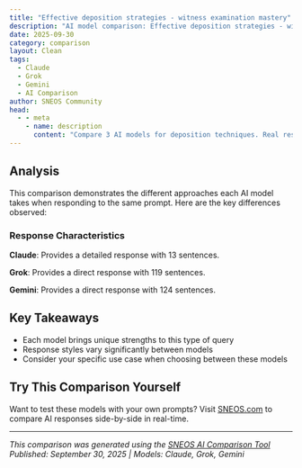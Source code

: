 ```yaml
---
title: "Effective deposition strategies - witness examination mastery"
description: "AI model comparison: Effective deposition strategies - witness examination mastery..."
date: 2025-09-30
category: comparison
layout: Clean
tags:
  - Claude
  - Grok
  - Gemini
  - AI Comparison
author: SNEOS Community
head:
  - - meta
    - name: description
      content: "Compare 3 AI models for deposition techniques. Real responses from Claude, Grok, Gemini with detailed analysis."
---
```


<ChatComparison
  title="Effective deposition strategies - witness examination mastery"
  prompt="Effective deposition strategies - witness examination mastery"
  :responses='{"Claude": "# Effective Deposition Strategies \u0026 Witness Examination Mastery\n\n## Pre-Deposition Preparation\n\n### Case Analysis \u0026 Strategy Development\n- **Define clear objectives** for each deposition\n- Map out key facts, timelines, and witness knowledge\n- Identify gaps in discovery and areas needing clarification\n- Develop theory of the case and how each witness fits\n- Anticipate opposing counsel\u0027s objections and strategies\n\n### Witness Research \u0026 Profiling\n- Review all relevant documents the witness created/received\n- Analyze witness\u0027s role, responsibilities, and decision-making authority\n- Research witness\u0027s background, education, and experience\n- Identify potential biases, motivations, or credibility issues\n- Understand witness\u0027s relationship to other parties/witnesses\n\n### Question Preparation\n- Prepare outline (not script) organized by topic\n- Draft key questions requiring specific admissions\n- Plan document presentation sequence\n- Prepare impeachment materials for hostile witnesses\n- Have backup questions for unexpected answers\n\n## Fundamental Deposition Techniques\n\n### Opening Protocol\n\u0060\u0060\u0060\nStandard Opening Elements:\n\u2022 State your name and who you represent\n\u2022 Confirm court reporter is present\n\u2022 Review basic deposition rules with witness\n\u2022 Establish witness\u0027s identity and background\n\u2022 Confirm witness understands oath obligations\n\u0060\u0060\u0060\n\n### Core Questioning Strategies\n\n#### **The Funnel Technique**\n- Start broad, then narrow to specifics\n- Begin with general knowledge areas\n- Progressively focus on key facts and documents\n- End with precise admissions or denials\n\n#### **Chronological Development**\n- Establish clear timeline of events\n- Pin down witness to specific dates/sequences\n- Identify gaps in witness knowledge or memory\n- Create narrative foundation for trial testimony\n\n#### **Document-Driven Examination**\n- Present documents systematically\n- Establish foundation (recognition, creation, receipt)\n- Extract admissions about document contents\n- Explore witness\u0027s interpretation and understanding\n\n## Advanced Examination Techniques\n\n### Controlling Difficult Witnesses\n\n#### **The Evasive Witness**\n\u0060\u0060\u0060\nTechniques:\n\u2022 Repeat questions exactly when not answered\n\u2022 Break complex questions into simple parts\n\u2022 Use prior testimony: \u0022Earlier you said...\u0022\n\u2022 Force yes/no answers: \u0022Isn\u0027t it true that...\u0022\n\u2022 Document evasion for impeachment value\n\u0060\u0060\u0060\n\n#### **The Hostile Witness**\n- Remain calm and professional\n- Use leading questions to maintain control\n- Limit narrative opportunities\n- Focus on documents and undisputable facts\n- Save confrontation for trial when jury present\n\n#### **The \u0022I Don\u0027t Remember\u0022 Witness**\n- Explore basis for lack of memory\n- Use documents to refresh recollection\n- Establish what witness would have known at the time\n- Pin down specific versus general memory claims\n- Preserve inconsistencies with prior statements\n\n### Impeachment Strategies\n\n#### **Prior Inconsistent Statements**\n1. Lock in current testimony\n2. Direct attention to prior statement\n3. Establish circumstances of prior statement\n4. Confirm witness made prior statement\n5. Highlight the inconsistency\n6. Ask witness to explain discrepancy\n\n#### **Bias and Interest**\n- Financial interest in outcome\n- Relationships with parties\n- Promises or agreements for testimony\n- Pending charges or investigations\n- Employment relationships or dependencies\n\n## Specialized Witness Types\n\n### Expert Witnesses\n**Focus Areas:**\n- Qualifications and experience limitations\n- Methodology and reliability of opinions\n- Assumptions underlying conclusions\n- Alternative theories or explanations\n- Completeness of information reviewed\n- Compensation and prior testimony history\n\n### Corporate Representatives (Rule 30(b)(6))\n**Key Strategies:**\n- Clearly establish areas of designated knowledge\n- Pin down corporate positions on key issues\n- Identify limits of witness\u0027s authority to speak\n- Explore corporate decision-making processes\n- Document corporate policies and practices\n- Establish what corporation knew and when\n\n### Fact Witnesses\n**Examination Framework:**\n- Personal knowledge versus speculation\n- Perception, memory, and communication abilities\n- Opportunity to observe events described\n- Contemporaneous documentation or notes\n- Discussions with others about events\n\n## Tactical Considerations\n\n### Information Gathering vs. Preservation\n\n#### **Discovery Depositions**\n- Cast wider net for information\n- Explore all potential avenues\n- Allow some narrative responses\n- Follow unexpected leads\n- Focus on learning facts and positions\n\n#### **Preservation Depositions**\n- Tightly control witness responses\n- Focus on specific admissions needed\n- Limit harmful narrative testimony\n- Create clear record for summary judgment\n-", "Grok": "Mastering witness examination during a deposition is a critical skill for attorneys, as it can significantly impact the outcome of a case. Depositions are a discovery tool used to gather information, assess the credibility of witnesses, and lock in testimony before trial. Below are effective strategies for conducting a deposition with a focus on witness examination mastery. These strategies are designed to help you control the deposition, elicit useful information, and protect your case.\n\n---\n\n### **1. Preparation is Key**\nA successful deposition begins long before you sit across from the witness. Thorough preparation lays the foundation for effective questioning.\n\n- **Know the Case Inside and Out**: Understand the facts, legal issues, and theories of your case. Review all relevant documents, pleadings, and discovery responses to identify key points to explore during the deposition.\n- **Research the Witness**: Learn everything you can about the witness, including their background, role in the case, prior statements, and potential biases. Check social media, public records, and any prior testimony or affidavits.\n- **Review Relevant Documents**: Be familiar with all documents related to the witness\u2019s testimony (e.g., contracts, emails, reports). Have them organized and readily accessible during the deposition for reference or impeachment.\n- **Prepare an Outline**: Create a detailed outline of topics and questions, but remain flexible. Organize questions by theme or chronology to maintain a logical flow. Include both broad, open-ended questions (to explore the witness\u2019s knowledge) and specific, closed-ended questions (to pin down key facts).\n- **Anticipate Defense Tactics**: Consider how opposing counsel might object or instruct the witness not to answer. Prepare to rephrase questions or cite relevant rules of evidence to overcome objections.\n\n---\n\n### **2. Set the Tone and Control the Room**\nYour demeanor and approach during the deposition can influence the witness\u2019s responses and opposing counsel\u2019s behavior.\n\n- **Be Professional and Polite**: Maintain a calm, respectful tone, even if the witness or opposing counsel becomes hostile. This builds credibility and avoids alienating the witness, who may be more cooperative if treated fairly.\n- **Establish Ground Rules**: At the outset, explain the deposition process to the witness (if they\u2019re unfamiliar) and set expectations. For example, clarify that you\u2019ll ask questions, they should answer truthfully, and objections may be made but they must still respond unless instructed otherwise by their attorney.\n- **Control the Pace**: Don\u2019t rush through questions. Take deliberate pauses to allow the witness to answer fully and to give yourself time to process their responses. Avoid letting the witness or opposing counsel dictate the rhythm of the deposition.\n- **Project Confidence**: Even if you\u2019re unsure about a line of questioning, act as though you know the answers. Confidence can unsettle a witness who might be hiding information or lying.\n\n---\n\n### **3. Craft Strategic Questions**\nThe way you frame questions can make or break a deposition. Effective questioning techniques will help you extract valuable information while minimizing evasiveness or hostility.\n\n- **Start with Broad, Open-Ended Questions**: Begin with non-threatening, general questions to put the witness at ease and gather background information. For example, \u201CCan you describe your role in the company?\u201D or \u201CTell me what happened on the day of the incident.\u201D This also helps you gauge the witness\u2019s demeanor and willingness to cooperate.\n- **Transition to Specific, Closed-Ended Questions**: Once you\u2019ve built a foundation, use pointed questions to lock in key facts or admissions. For example, \u201CIsn\u2019t it true that you signed this document on March 15th?\u201D or \u201CDid you personally witness the event?\u201D\n- **Use the \u201CFunnel\u201D Technique**: Start with broad questions to explore a topic, then narrow down to specific details. For instance, move from \u201CTell me about the meeting\u201D to \u201CWho else was in the room?\u201D to \u201CWhat did Mr. Smith say during the meeting?\u201D\n- **Avoid Compound or Leading Questions (When Appropriate)**: While leading questions are often permissible in depositions, overly suggestive or compound questions can draw objections or confuse the witness. Be precise and ask one question at a time.\n- **Listen Actively**: Pay close attention to the witness\u2019s answers. Follow up on vague or incomplete responses by asking for clarification (\u201CCan you explain what you mean by \u2018unusual\u2019?\u201D). Adapt your questions based on their testimony, even if it deviates from your outline.\n- **Pin Down Evasive Answers**: If a witness dodges a question, rephrase it or ask it in a different way. Use phrases like, \u201CI\u2019m not sure I understand\u2014can you clarify?\u201D or repeat their vague answer and ask for specifics.\n\n---\n\n### **4. Use Documents and Exhibits Effectively**\nDocuments and exhibits are powerful tools to refresh a witness\u2019s memory, challenge their credibility, or confirm facts.\n\n- **Introduce Exhibits Early**: If a document is central to your case, introduce it early to establish context. Ensure the witness acknowledges seeing or authoring it before delving into specific content.\n- **Ask Foundation Questions**: Before using a document to impeach or confirm testimony, lay a foundation by confirming the witness\u2019s familiarity with it. For example, \u201CDo you recognize this email? Did you write it? When was it sent?\u201D\n- **Use Documents to Trap Inconsistent Testimony**: If a witness contradicts a prior statement or document, calmly point out the inconsistency. For example, \u201CEarlier, you testified that you weren\u2019t at the meeting, but this email from you confirms your attendance. Can you explain the discrepancy?\u201D\n- **Mark Exhibits Clearly**: Ensure all exhibits are marked and referenced clearly for the record. This avoids confusion during the deposition and ensures usability at trial.\n\n---\n\n### **5. Handle Difficult Witnesses**\nNot all witnesses will be cooperative. Being prepared to manage challenging behaviors is essential.\n\n- **Evasive Witnesses**: If a witness avoids answering, remain calm and persistent. Rephrase the question or break it into smaller parts. If they continue to evade, note their non-responsiveness for the record and consider a motion to compel if necessary.\n- **Hostile Witnesses**: Don\u2019t engage in arguments. Respond to hostility with professionalism, and focus on the facts. If the witness refuses to answer or becomes abusive, consider adjourning the deposition and seeking court intervention.\n- **Overly Talkative Witnesses**: Some witnesses may ramble or provide irrelevant information. Politely interrupt if necessary (\u201CThank you, but I\u2019d like to focus on\u2026\u201D) and redirect them to the question at hand.\n- **Coached Witnesses**: If a witness appears overly rehearsed or glances at counsel before answering, note it for the record. Ask pointed questions about their preparation process (\u201CDid you meet with your attorney before today? What did you discuss?\u201D) to expose potential coaching.\n\n---\n\n### **6. Deal with Objections and Opposing Counsel**\nOpposing counsel may use objections to disrupt your flow or coach the witness. Knowing how to handle objections is critical.\n\n- **Anticipate Common Objections**: Be prepared for objections based on relevance, privilege, form of the question, or scope. Have case law or procedural rules ready to argue why your question is permissible if challenged.\n- **Don\u2019t Let Objections Derail You**: If an objection is made, listen calmly and decide whether to rephrase the question or stand your ground. Often, a slight rewording can overcome form objections.\n- **Address \u201CSpeaking Objections\u201D**: If opposing counsel makes lengthy or suggestive objections (e.g., \u201CDon\u2019t answer that because it\u2019s irrelevant\u201D), note for the record that the objection appears to be coaching the witness and ask the court reporter to mark the exchange.\n- **Invoke the Rules**: Remind opposing counsel that, in most jurisdictions, witnesses must answer questions even if an objection is made (unless it\u2019s a privilege issue or the attorney instructs not to answer). Cite the relevant rules (e.g., Federal Rule of Civil Procedure 30(c)(2)) to assert your right to proceed.\n\n---\n\n### **7. Lock in Testimony for Trial**\nA primary goal of a deposition is to preserve testimony for impeachment or summary judgment. Ensure the witness\u2019s statements are clear and usable.\n\n- **Confirm Key Admissions**: If a witness admits something favorable to your case, reiterate it on the record. For example, \u201CJust to be clear, you\u2019re saying you approved the contract on June 1st, correct?\u201D\n- **Avoid Ambiguity**: If a witness\u2019s answer is unclear, ask follow-up questions to clarify their meaning. Ambiguous testimony can be less useful at trial.\n- **Impeach When Necessary**: If the witness contradicts prior statements (e.g., in a sworn affidavit or interrogatory response), confront them with the inconsistency calmly and methodically. Use exact quotes or references to prior testimony to avoid debate.\n- **Close Loopholes**: Prevent the witness from later claiming they \u201Cmisunderstood\u201D by summarizing their testimony at key points and asking if they agree with your summary.\n\n---\n\n### **8. Know When to Stop**\nA deposition isn\u2019t a trial\u2014don\u2019t overreach or exhaust every possible question. Be strategic about when to conclude.\n\n- **Achieve Your Objectives**: Once you\u2019ve obtained the information or admissions you need, consider wrapping up. Don\u2019t push unnecessarily, as it may give the witness a chance to retract or dilute earlier statements.\n- **Avoid Educating the Opponent**: Stop before revealing too much of your trial strategy or giving opposing counsel insight into your case theory through prolonged questioning.\n- **Reserve the Right to Recall**: In many jurisdictions, you can reserve the right to depose the witness again if new information arises, but check local rules to ensure this is an option.\n\n---\n\n### **9. Post-Deposition Analysis**\nAfter the deposition, take steps to maximize the value of the testimony.\n\n- **Review the Transcript**: Carefully read the deposition transcript for accuracy and note key admissions, inconsistencies, or areas for follow-up.\n- **Summarize Key Points**: Prepare a memo or report summarizing the witness\u2019s testimony, focusing on information that supports your case or undermines the opposition.\n- **Plan Next Steps**: Use the deposition to inform your discovery strategy, such as", "Gemini": "Mastering witness examination in depositions is a critical skill for litigators. It requires careful planning, strategic execution, and a deep understanding of the law and the facts of the case. Here\u0027s a breakdown of effective deposition strategies and how to achieve witness examination mastery:\n\n**I. Preparation: The Foundation of Success**\n\n* **Case Mastery:**\n * **Know the Facts:** This is paramount. Thoroughly research and understand every relevant detail of your case, including documents, emails, photos, and other evidence.\n * **Know the Law:** Be familiar with the applicable laws, rules of evidence, and relevant case precedents. Understand what legal elements you need to prove and how the witness\u0027s testimony will help (or hinder) your case.\n * **Identify Key Issues:** Pinpoint the specific areas of dispute and the points where the witness\u0027s testimony can make a difference.\n\n* **Witness Analysis:**\n * **Background Check:** Investigate the witness\u0027s background, including their employment history, education, prior testimony, social media presence, and any relevant information that might affect their credibility.\n * **Prior Statements:** Obtain and meticulously review any prior statements made by the witness, including written statements, affidavits, previous depositions, and interview notes. Look for inconsistencies and potential areas for impeachment.\n * **Potential Bias:** Determine if the witness has any biases or relationships that could influence their testimony (e.g., relationship to a party, financial interest in the outcome).\n\n* **Develop a Deposition Strategy:**\n * **Define Objectives:** What specific information are you hoping to obtain from the witness? What admissions do you need to secure? What inconsistencies do you want to expose?\n * **Outline Topics:** Create a detailed outline of topics you intend to cover during the deposition. Organize the topics logically, perhaps chronologically or by theme.\n * **Anticipate Answers:** Try to anticipate the witness\u0027s likely answers and prepare follow-up questions accordingly. Consider both favorable and unfavorable responses.\n * **Consider Objections:** Think about potential objections that might be raised and how you will respond.\n * **Visual Aids:** Determine if you need to use documents, photos, videos, or other exhibits to effectively examine the witness. Prepare these exhibits in advance.\n\n**II. Execution: The Art of Questioning**\n\n* **Building Rapport and Setting the Tone:**\n * **Professionalism:** Be courteous and professional, even when challenging the witness.\n * **Clear Explanations:** Explain the deposition process and the witness\u0027s obligations clearly. Ensure they understand they are under oath and their answers are being recorded.\n * **Building Trust (Strategically):** While you are an advocate, building some initial rapport can sometimes make a witness more forthcoming, especially early in the deposition. Don\u0027t be overly friendly, but a neutral and respectful demeanor can be helpful.\n\n* **Questioning Techniques:**\n * **Open-Ended Questions:** Use open-ended questions (e.g., \u0022Tell me about...\u0022) to allow the witness to provide narrative answers and reveal information you might not have anticipated.\n * **Closed-Ended Questions:** Use closed-ended questions (e.g., \u0022Did you see...\u0022) to elicit specific facts and control the scope of the witness\u0027s answers.\n * **Leading Questions:** Leading questions (questions that suggest the answer) are generally not allowed on direct examination, but they are permissible on cross-examination. Use them strategically to confront the witness with evidence and elicit specific admissions.\n * **Funnel Technique:** Start with broad, open-ended questions and gradually narrow the scope to more specific and detailed inquiries.\n * **Looping:** Repeat key phrases or concepts from the witness\u0027s previous answers to elicit further information or confirm your understanding.\n * **Hypothetical Questions:** Use hypothetical questions to explore the witness\u0027s reasoning or to test the limits of their knowledge.\n * **Silence:** Don\u0027t be afraid to use silence to encourage the witness to elaborate or to think more carefully about their answers. Awkward silence can prompt a witness to fill the void with more information than intended.\n * **\u0022Why?\u0022**: A simple but powerful question. After a crucial statement, asking \u0022Why?\u0022 can often reveal the underlying reasoning and motivations.\n\n* **Controlling the Witness:**\n * **Clarity and Precision:** Ask clear, concise, and unambiguous questions.\n * **No Compound Questions:** Avoid asking questions that contain multiple parts, as they can confuse the witness and make it difficult to obtain a clear answer.\n * **Insist on Direct Answers:** If the witness is evasive or non-responsive, politely but firmly insist that they answer the question directly. Repeat the question if necessary.\n * **Cut Off Runaway Answers:** Politely interrupt the witness if they are providing irrelevant or rambling answers.\n * **Clarify Ambiguous Answers:** If the witness\u0027s answer is unclear or ambiguous, ask follow-up questions to clarify its meaning.\n * **Document Control:** Maintain control over the documents used during the deposition. Mark exhibits clearly and refer to them by their exhibit number.\n\n* **Impeachment:**\n * **Foundation:** Before impeaching a witness with a prior inconsistent statement, lay the proper foundation by:\n * Identifying the prior statement (date, source, context).\n * Asking the witness if they made the statement.\n * Giving the witness an opportunity to explain or deny the inconsistency.\n * **Prior Inconsistent Statements:** Use prior inconsistent statements to undermine the witness\u0027s credibility. Focus on significant inconsistencies that relate to key issues in the case.\n * **Bias:** Expose any biases that might affect the witness\u0027s testimony.\n * **Prior Convictions (if admissible):** Use prior convictions to impeach the witness, subject to the rules of evidence.\n * **Reputation for Untruthfulness:** In some jurisdictions, you can introduce evidence of the witness\u0027s reputation for untruthfulness.\n\n**III. Tactics and Strategy**\n\n* **The \u0022Friendly\u0022 Deposition:** Sometimes, appearing non-threatening can encourage a witness to be more forthcoming. This works well for cooperative or neutral witnesses.\n* **The \u0022Aggressive\u0022 Deposition:** Useful when you believe the witness is being dishonest or evasive. Can be effective in exposing inconsistencies and forcing admissions, but can also backfire if the witness becomes defensive and uncooperative. Use judiciously.\n* **\u0022Saving\u0022 Impeachment for Trial:** Sometimes, it\u0027s strategically better *not* to confront a witness with every inconsistency during the deposition. \u0022Saving\u0022 certain inconsistencies for trial can maximize their impact. However, be mindful of rules regarding impeachment on cross-examination.\n* **Getting the Witness to Adopt Your Language:** By subtly repeating the witness\u0027s own words or phrases, you can get them to adopt your framing of the facts, which can be advantageous later.\n* **Asking \u0022The One Question Too Many\u0022:** Knowing when to stop is crucial. Sometimes, pressing a witness too far can give them an opportunity to explain away inconsistencies or come up with a plausible explanation.\n* **Knowing When to Stop:** Don\u0027t keep asking questions just for the sake of it. Once you have achieved your objectives, end the deposition.\n\n**IV. Handling Objections**\n\n* **Understand Objections:** Be familiar with the common objections that are raised during depositions (e.g., hearsay, speculation, leading, relevance, privilege).\n* **Listen Carefully:** Pay close attention to the objections that are raised and understand the basis for the objection.\n* **Respond Strategically:** Decide whether to rephrase the question, defend the question, or move on.\n* **Preserve the Record:** If you believe the objection is improper, make a clear record of your objection and request a ruling from the court if necessary.\n* **Don\u0027t Argue Excessively:** Avoid getting into lengthy arguments with opposing counsel during the deposition. Save your arguments for court.\n\n**V. Documentation and Follow-Up**\n\n* **Review Transcripts Carefully:** Thoroughly review the deposition transcript as soon as possible after the deposition.\n* **Identify Key Testimony:** Highlight key passages of testimony that support your case or undermine the opposing party\u0027s case.\n* **Follow Up on Unanswered Questions:** If the witness failed to answer certain questions, consider filing a motion to compel answers.\n* **Use the Deposition at Trial:** Use the deposition testimony to impeach the witness, refresh their recollection, or introduce evidence at trial.\n* **Update Case Strategy:** Use the information gained from the deposition to refine your case strategy and prepare for trial.\n\n**VI. Continuous Improvement**\n\n* **Review Your Performance:** After each deposition, take the time to review your performance. What did you do well? What could you have done better?\n* **Seek Feedback:** Ask colleagues or mentors to observe your depositions and provide feedback.\n* **Learn from Others:** Observe experienced litigators in action and learn from their techniques.\n* **Stay Updated:** Keep abreast of changes in the law and best practices for depositions.\n\n**Key Takeaways for Witness Examination Mastery:**\n\n* **Preparation is paramount.** Thoroughly research the facts, the law, and the witness.\n* **Develop a clear strategy.** Define your objectives and outline the topics you intend to cover.\n* **Master questioning techniques.** Use open-ended and closed-ended questions effectively.\n* **Control the witness.** Ask clear questions, insist on direct answers, and handle evasiveness.\n* **Use impeachment effectively.** Lay the proper foundation and focus on significant inconsistencies.\n* **Handle objections strategically.** Understand the basis for the objection and respond appropriately.\n* **Review and learn from your experiences.** Continuous improvement is essential.\n* **Be adaptable.** Be ready to change your questioning approach based on the witness\u0027s demeanor and answers.\n\nBy diligently applying these strategies and continuously honing your skills, you can achieve mastery of witness examination in depositions and significantly enhance your effectiveness as a litigator. Remember that practice and experience are key to developing your own unique style and approach. Good luck!\n"}' 
  published-date="12:41"
/>

## Analysis

This comparison demonstrates the different approaches each AI model takes when responding to the same prompt. Here are the key differences observed:

### Response Characteristics

**Claude**: Provides a detailed response with 13 sentences. 

**Grok**: Provides a direct response with 119 sentences. 

**Gemini**: Provides a direct response with 124 sentences. 

## Key Takeaways

- Each model brings unique strengths to this type of query
- Response styles vary significantly between models
- Consider your specific use case when choosing between these models

## Try This Comparison Yourself

Want to test these models with your own prompts? Visit [SNEOS.com](https://sneos.com) to compare AI responses side-by-side in real-time.

---

*This comparison was generated using the [SNEOS AI Comparison Tool](https://sneos.com)*
*Published: September 30, 2025 | Models: Claude, Grok, Gemini*
